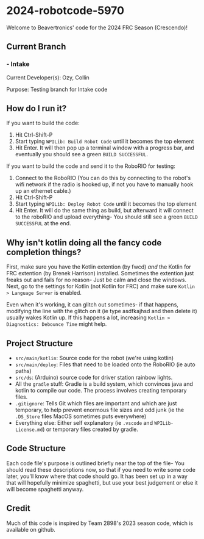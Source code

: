 # 2024-robotcode-5970

Welcome to Beavertronics' code for the 2024 FRC Season (Crescendo)!

## Current Branch
### - Intake
Current Developer(s): Ozy, Collin

Purpose: Testing branch for Intake code

## How do I run it?

If you want to build the code:
1. Hit Ctrl-Shift-P
2. Start typing `WPILib: Build Robot Code` until it becomes the top element
3. Hit Enter.
It will then pop up a terminal window with a progress bar, and eventually you should see a green `BUILD SUCCESSFUL`.

If you want to build the code and send it to the RoboRIO for testing:
1. Connect to the RoboRIO (You can do this by connecting to the robot's wifi network if the radio is hooked up, if not you have to manually hook up an ethernet cable.)
2. Hit Ctrl-Shift-P
3. Start typing `WPILib: Deploy Robot Code` until it becomes the top element
4. Hit Enter.
It will do the same thing as build, but afterward it will connect to the roboRIO and upload everything- You should still see a green `BUILD SUCCESSFUL` at the end.

## Why isn't kotlin doing all the fancy code completion things?

First, make sure you have the Kotlin extention (by fwcd) *and* the Kotlin for FRC extention (by Brenek Harrison) installed.
Sometimes the extention just freaks out and fails for no reason- Just be calm and close the windows.
Next, go to the settings for Kotlin (not Kotlin for FRC) and make sure `Kotlin > Language Server` is enabled.

Even when it's working, it can glitch out sometimes- if that happens, modifying the line with the glitch on it (ie type asdfkajhsd and then delete it) usually wakes Kotlin up.
If this happens a lot, increasing `Kotlin > Diagnostics: Debounce Time` might help.

## Project Structure

- `src/main/kotlin`: Source code for the robot (we're using kotlin)
- `src/main/deploy`: Files that need to be loaded onto the RoboRIO (ie auto paths)
- `src/ds`: (Arduino) source code for driver station rainbow lights.
- All the `gradle` stuff: Gradle is a build system, which convinces java and kotlin to compile our code. The process involves creating temporary files.
- `.gitignore`: Tells Git which files are important and which are just temporary, to help prevent enormous file sizes and odd junk (ie the `.DS_Store` files MacOS sometimes puts everywhere)
- Everything else: Either self explanatory (ie `.vscode` and `WPILib-License.md`) or temporary files created by gradle.

## Code Structure

Each code file's purpose is outlined briefly near the top of the file- You should read these descriptions now, so that if you need to write some code later, you'll know where that code should go. It has been set up in a way that will hopefully minimize spaghetti, but use your best judgement or else it will become spaghetti anyway.


## Credit

Much of this code is inspired by Team 2898's 2023 season code, which is available on github.
